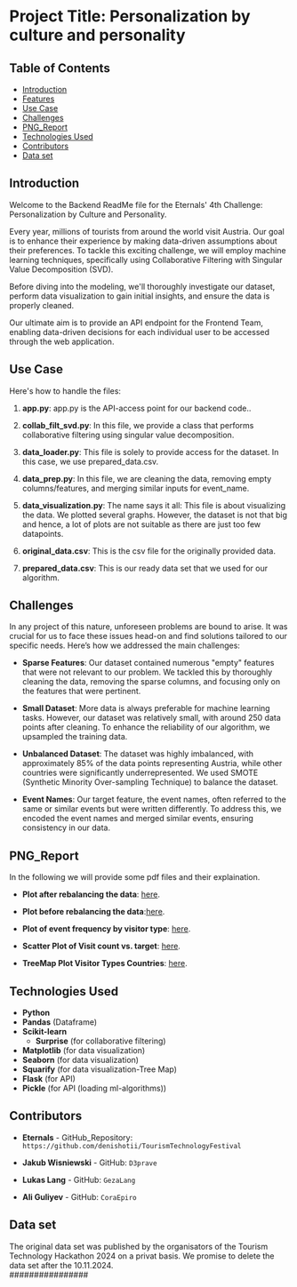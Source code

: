# Project Title: Personalization by culture and personality 

## Table of Contents
- [Introduction](#introduction)
- [Features](#features)
- [Use Case](#usecase)
- [Challenges](#challenges)
- [PNG_Report](#pdfreport)
- [Technologies Used](#technologies-used)
- [Contributors](#contributors)
- [Data set](#dataset)

## Introduction
Welcome to the Backend ReadMe file for the Eternals' 4th Challenge: Personalization by Culture and Personality.

Every year, millions of tourists from around the world visit Austria. Our goal is to enhance their experience by making data-driven assumptions about their preferences. To tackle this exciting challenge, we will employ machine learning techniques, specifically using Collaborative Filtering with Singular Value Decomposition (SVD).

Before diving into the modeling, we'll thoroughly investigate our dataset, perform data visualization to gain initial insights, and ensure the data is properly cleaned.

Our ultimate aim is to provide an API endpoint for the Frontend Team, enabling data-driven decisions for each individual user to be accessed through the web application.


## Use Case 
Here's how to handle the files:

1. **app.py**: app.py is the API-access point for our backend code..

2. **collab_filt_svd.py**: In this file, we provide a class that performs collaborative filtering using singular value decomposition.

3. **data_loader.py**: This file is solely to provide access for the dataset. In this case, we use prepared_data.csv.

4. **data_prep.py**: In this file, we are cleaning the data, removing empty columns/features, and merging similar inputs for event_name.

5. **data_visualization.py**: The name says it all: This file is about visualizing the data. We plotted several graphs. However, the dataset is not that big and hence, a lot of plots are not suitable as there are just too few datapoints.

6. **original_data.csv**: This is the csv file for the originally provided data.

7. **prepared_data.csv**: This is our ready data set that we used for our algorithm. 

## Challenges

In any project of this nature, unforeseen problems are bound to arise. It was crucial for us to face these issues head-on and find solutions tailored to our specific needs. Here’s how we addressed the main challenges:

- **Sparse Features**: Our dataset contained numerous "empty" features that were not relevant to our problem. We tackled this by thoroughly cleaning the data, removing the sparse columns, and focusing only on the features that were pertinent.

- **Small Dataset**: More data is always preferable for machine learning tasks. However, our dataset was relatively small, with around 250 data points after cleaning. To enhance the reliability of our algorithm, we upsampled the training data.

- **Unbalanced Dataset**: The dataset was highly imbalanced, with approximately 85% of the data points representing Austria, while other countries were significantly underrepresented. We used SMOTE (Synthetic Minority Over-sampling Technique) to balance the dataset.

- **Event Names**: Our target feature, the event names, often referred to the same or similar events but were written differently. To address this, we encoded the event names and merged similar events, ensuring consistency in our data.


## PNG_Report 
In the following we will provide some pdf files and their explaination. 
- **Plot after rebalancing the data**: [here](./PNG/after.png).

- **Plot before rebalancing the data**:[here](./PNG/before.png).

- **Plot of event frequency by visitor type**: [here](./PNG/event_frequency.png).

- **Scatter Plot of Visit count vs. target**: [here](./PNG/scatter_visit_count_target.png).
- **TreeMap Plot Visitor Types Countries**: [here](./PNG/treemap_visitor_types_countries.png).


## Technologies Used
- **Python** 
- **Pandas**         (Dataframe)
- **Scikit-learn** 
   - **Surprise**    (for collaborative filtering)
- **Matplotlib**     (for data visualization)
- **Seaborn**        (for data visualization)
- **Squarify**       (for data visualization-Tree Map)
- **Flask**          (for API)
- **Pickle**         (for API (loading ml-algorithms))

## Contributors
- **Eternals** - GitHub_Repository: `https://github.com/denishotii/TourismTechnologyFestival`

- **Jakub Wisniewski** - GitHub: `D3prave`
- **Lukas Lang** - GitHub: `GezaLang`
- **Ali Guliyev** - GitHub: `CoraEpiro`



## Data set 
The original data set was published by the organisators of the Tourism Technology Hackathon 2024 on a privat basis. We promise to delete the data set after the 10.11.2024.  
################


